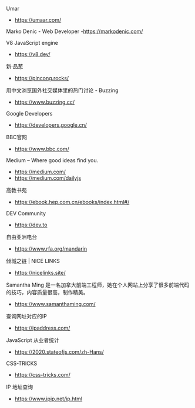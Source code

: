 
Umar
- https://umaar.com/ 


Marko Denic - Web Developer
-https://markodenic.com/


V8 JavaScript engine
- https://v8.dev/


新·品葱
- https://pincong.rocks/


用中文浏览国外社交媒体里的热门讨论 - Buzzing
- https://www.buzzing.cc/


Google Developers
- https://developers.google.cn/


BBC官网
- https://www.bbc.com/


Medium – Where good ideas find you.
- https://medium.com/
- https://medium.com/dailyjs


高教书苑
- https://ebook.hep.com.cn/ebooks/index.html#/


DEV Community
- https://dev.to


自由亚洲电台
- https://www.rfa.org/mandarin


倾城之链 | NICE LINKS
- https://nicelinks.site/


Samantha Ming 是一名加拿大前端工程师，她在个人网站上分享了很多前端代码的技巧，内容质量很高，制作精美。
- https://www.samanthaming.com/


查询网址对应的IP
- https://ipaddress.com/


JavaScript 从业者统计
- https://2020.stateofjs.com/zh-Hans/


CSS-TRICKS
- https://css-tricks.com/


IP 地址查询
- https://www.ipip.net/ip.html